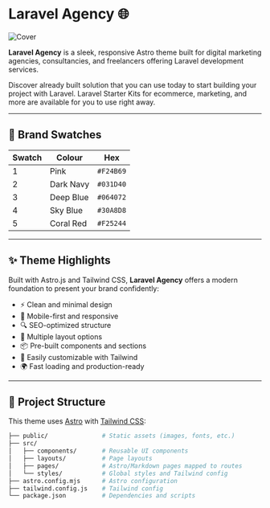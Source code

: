 # Laravel Agency 🌐

![Cover](https://i.imgur.com/r7ARdVT.png)

**Laravel Agency** is a sleek, responsive Astro theme built for digital marketing agencies, consultancies, and freelancers offering Laravel development services.

Discover already built solution that you can use today to start building your project with Laravel.
Laravel Starter Kits for ecommerce, marketing, and more are available for you to use right away.

---

## 🎨 Brand Swatches

| Swatch | Colour       | Hex       |
|--------|--------------|-----------|
| 1      | Pink         | `#F24B69` |
| 2      | Dark Navy    | `#031D40` |
| 3      | Deep Blue    | `#064072` |
| 4      | Sky Blue     | `#30A8D8` |
| 5      | Coral Red    | `#F25244` |

---

## ✨ Theme Highlights

Built with Astro.js and Tailwind CSS, **Laravel Agency** offers a modern foundation to present your brand confidently:

- ⚡ Clean and minimal design
- 📱 Mobile-first and responsive
- 🔍 SEO-optimized structure
- 📐 Multiple layout options
- 📦 Pre-built components and sections
- 🧩 Easily customizable with Tailwind
- 🌍 Fast loading and production-ready

---

## 📁 Project Structure

This theme uses [Astro](https://astro.build) with [Tailwind CSS](https://tailwindcss.com):

```bash
├── public/               # Static assets (images, fonts, etc.)
├── src/
│   ├── components/       # Reusable UI components
│   ├── layouts/          # Page layouts
│   ├── pages/            # Astro/Markdown pages mapped to routes
│   └── styles/           # Global styles and Tailwind config
├── astro.config.mjs      # Astro configuration
├── tailwind.config.js    # Tailwind config
└── package.json          # Dependencies and scripts
